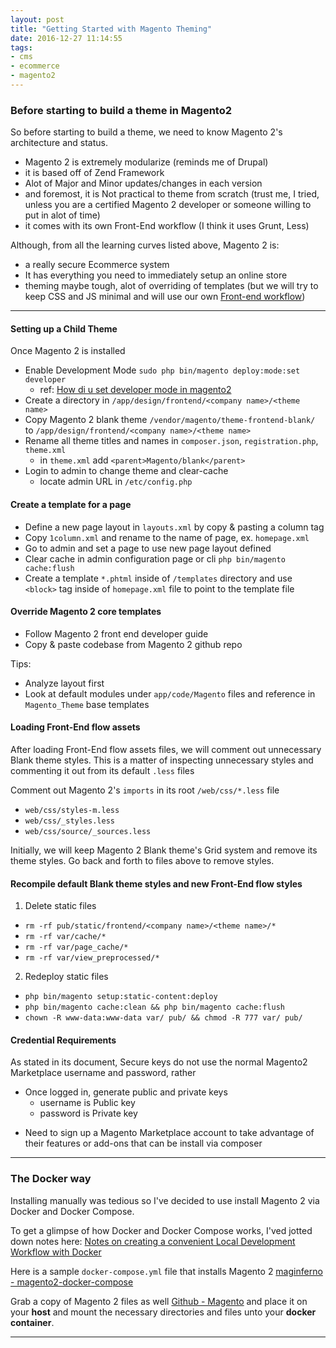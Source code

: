 ```yaml
---
layout: post
title: "Getting Started with Magento Theming"
date: 2016-12-27 11:14:55
tags:
- cms
- ecommerce
- magento2
---
```


### Before starting to build a theme in Magento2

So before starting to build a theme, we need to know Magento 2's architecture and status.

- Magento 2 is extremely modularize (reminds me of Drupal)
- it is based off of Zend Framework
- Alot of Major and Minor updates/changes in each version
- and foremost, it is Not practical to theme from scratch (trust me, I tried, unless you are a certified Magento 2 developer or someone willing to put in alot of time)
- it comes with its own Front-End workflow (I think it uses Grunt, Less)

Although, from all the learning curves listed above, Magento 2 is:

- a really secure Ecommerce system
- It has everything you need to immediately setup an online store
- theming maybe tough, alot of overriding of templates (but we will try to keep CSS and JS minimal and will use our own [Front-end workflow](https://github.com/rlynjb/frontendflow))

-----

#### **Setting up a Child Theme**

Once Magento 2 is installed

- Enable Development Mode `sudo php bin/magento deploy:mode:set developer`
  - ref: [How di u set developer mode in magento2](http://magento.stackexchange.com/questions/13125/how-do-i-set-developer-mode-in-magento-2)
- Create a directory in `/app/design/frontend/<company name>/<theme name>`
- Copy Magento 2 blank theme `/vendor/magento/theme-frontend-blank/` to `/app/design/frontend/<company name>/<theme name>`
- Rename all theme titles and names in `composer.json`, `registration.php`, `theme.xml`
  - in `theme.xml` add `<parent>Magento/blank</parent>`
- Login to admin to change theme and clear-cache
  - locate admin URL in `/etc/config.php`


#### **Create a template for a page**

- Define a new page layout in `layouts.xml` by copy & pasting a column tag
- Copy `1column.xml` and rename to the name of page, ex. `homepage.xml`
- Go to admin and set a page to use new page layout defined
- Clear cache in admin configuration page or cli `php bin/magento cache:flush`
- Create a template `*.phtml` inside of `/templates` directory and use `<block>` tag inside of `homepage.xml` file to point to the template file


#### **Override Magento 2 core templates**

- Follow Magento 2 front end developer guide
- Copy & paste codebase from Magento 2 github repo

Tips:

- Analyze layout first
- Look at default modules under `app/code/Magento` files and reference in `Magento_Theme` base templates


#### **Loading Front-End flow assets**

After loading Front-End flow assets files, we will comment out unnecessary Blank theme styles. This is a matter of inspecting unnecessary styles and commenting it out from its default `.less` files

Comment out Magento 2's `imports` in its root `/web/css/*.less` file

- `web/css/styles-m.less`
- `web/css/_styles.less`
- `web/css/source/_sources.less`

Initially, we will keep Magento 2 Blank theme's Grid system and remove its theme styles. Go back and forth to files above to remove styles.


#### **Recompile default Blank theme styles and new Front-End flow styles**

1. Delete static files
  - `rm -rf pub/static/frontend/<company name>/<theme name>/*`
  - `rm -rf var/cache/*`
  - `rm -rf var/page_cache/*`
  - `rm -rf var/view_preprocessed/*`
2. Redeploy static files
  - `php bin/magento setup:static-content:deploy`
  - `php bin/magento cache:clean && php bin/magento cache:flush`
  - `chown -R www-data:www-data var/ pub/ && chmod -R 777 var/ pub/`


#### **Credential Requirements**

As stated in its document, Secure keys do not use the normal Magento2 Marketplace username and password, rather

- Once logged in, generate public and private keys
  - username is Public key
  - password is Private key

* Need to sign up a Magento Marketplace account to take advantage of their features or add-ons that can be install via composer

-----

### The Docker way

Installing manually was tedious so I've decided to use install Magento 2 via Docker and Docker Compose.

To get a glimpse of how Docker and Docker Compose works, I'ved jotted down notes here: [Notes on creating a convenient Local Development Workflow with Docker](Notes-on-creating-a-convenient-local-development-workflow-with-Docker)

Here is a sample `docker-compose.yml` file that installs Magento 2 [maginferno - magento2-docker-compose](https://github.com/mageinferno/magento2-docker-compose)

Grab a copy of Magento 2 files as well [Github - Magento](https://github.com/magento/magento2.git) and place it on your **host** and mount the necessary directories and files unto your **docker container**.

-----

